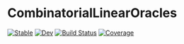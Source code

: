 # CombinatorialLinearOracles

[![Stable](https://img.shields.io/badge/docs-stable-blue.svg)](https://ZIB-IOL.github.io/CombinatorialLinearOracles.jl/stable/)
[![Dev](https://img.shields.io/badge/docs-dev-blue.svg)](https://ZIB-IOL.github.io/CombinatorialLinearOracles.jl/dev/)
[![Build Status](https://github.com/ZIB-IOL/CombinatorialLinearOracles.jl/actions/workflows/CI.yml/badge.svg?branch=main)](https://github.com/ZIB-IOL/CombinatorialLinearOracles.jl/actions/workflows/CI.yml?query=branch%3Amain)
[![Coverage](https://codecov.io/gh/ZIB-IOL/CombinatorialLinearOracles.jl/branch/main/graph/badge.svg)](https://codecov.io/gh/ZIB-IOL/CombinatorialLinearOracles.jl)
